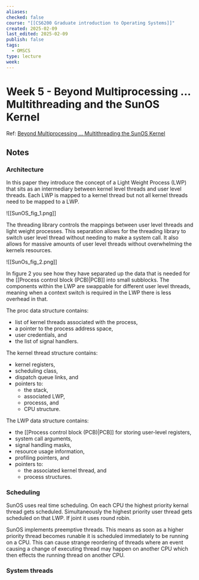 ```yaml
---
aliases: 
checked: false
course: "[[CS6200 Graduate introduction to Operating Systems]]"
created: 2025-02-09
last_edited: 2025-02-09
publish: false
tags:
  - OMSCS
type: lecture
week:
---
```

# Week 5 - Beyond Multiprocessing ... Multithreading and the SunOS Kernel

Ref: [Beyond Multiprocessing ... Multithreading the SunOS Kernel](https://s3.amazonaws.com/content.udacity-data.com/courses/ud923/references/ud923-eykholt-paper.pdf)

## Notes

### Architecture

In this paper they introduce the concept of a Light Weight Process (LWP) that sits as an intermediary between kernel level threads and user level threads. Each LWP is mapped to a kernel thread but not all kernel threads need to be mapped to a LWP.

![[SunOS_fig_1.png]]

The threading library controls the mappings between user level threads and light weight processes. This separation allows for the threading library to switch user level thread without needing to make a system call. It also allows for massive amounts of user level threads without overwhelming the kernels resources.

![[SunOs_fig_2.png]]

In figure 2 you see how they have separated up the data that is needed for the [[Process control block (PCB)|PCB]] into small subblocks. The components within the LWP are swappable for different user level threads, meaning when a context switch is required in the LWP there is less overhead in that.

The proc data structure contains:
- list of kernel threads associated with the process,
- a pointer to the process address space,
- user credentials, and
- the list of signal handlers.

The kernel thread structure contains:
- kernel registers,
- scheduling class,
- dispatch queue links, and
- pointers to:
	- the stack,
	- associated LWP,
	- processs, and
	- CPU structure.

The LWP data structure contains:
- the [[Process control block (PCB)|PCB]] for storing user-level registers,
- system call arguments,
- signal handling masks,
- resource usage information,
- profiling pointers, and
- pointers to:
	- the associated kernel thread, and
	- process structures.

### Scheduling

SunOS uses real time scheduling. On each CPU the highest priority kernal thread gets scheduled. Simultaneously the highest priority user thread gets scheduled on that LWP. If joint it uses round robin.

SunOS implements preemptive threads. This means as soon as a higher priority thread becomes runable it is scheduled immediately to be running on a CPU. This can cause strange reordering of threads where an event causing a change of executing thread may happen on another CPU which then effects the running thread on another CPU.

### System threads

